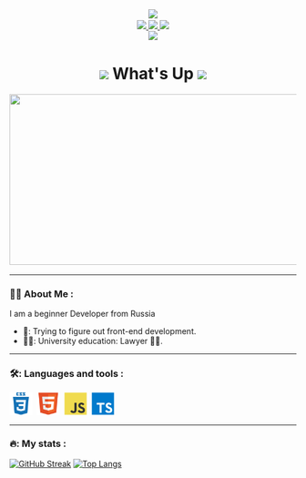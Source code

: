 <div id="header" align="center">
  <img src="https://media.giphy.com/media/bGgsc5mWoryfgKBx1u/giphy.gif" width="110"/>

  <div id="badges">
    <a href="#">
      <img src ="https://img.shields.io/badge/-Vkontakte-003f5c?style=for-the-badge&logo=Vk"/>
    </a>
    <a href="#">
      <img src ="https://img.shields.io/badge/-Telegram-0088cc?style=for-the-badge&logo=Telegram"/>
    </a>
    <a href="#">
      <img src ="https://img.shields.io/badge/-Instagram-e4405f?style=for-the-badge&logo=instagram&logoColor=white"/>
    </a>
  </div>
  <img src="https://komarev.com/ghpvc/?username=danila-beep"/>
  <h1>
    <img src="https://media.giphy.com/media/l4FGI8GoTL7N4DsyI/giphy.gif" width="30px"/>
    What's Up
    <img src="https://media.giphy.com/media/l4FGI8GoTL7N4DsyI/giphy.gif" width="30px"/>
  </h1>
</div>

<div align="center">
  <img src="https://media.giphy.com/media/f3iwJFOVOwuy7K6FFw/giphy.gif" width="600px" height="300px"/>
</div>

---
### :man_technologist: About Me :
I am a beginner Developer from Russia
- 🔭: Trying to figure out front-end development.
- 👨‍🎓: University education: Lawyer 👨‍⚖️.

---
### 🛠️: Languages and tools :

<div>
  <img src="https://github.com/devicons/devicon/blob/master/icons/css3/css3-plain-wordmark.svg"  title="CSS3" alt="CSS" width="40" height="40"/>&nbsp;
  <img src="https://github.com/devicons/devicon/blob/master/icons/html5/html5-original.svg" title="HTML5" alt="HTML" width="40" height="40"/>&nbsp;
  <img src="https://github.com/devicons/devicon/blob/master/icons/javascript/javascript-original.svg" title="JavaScript" alt="JavaScript" width="40" height="40"/>&nbsp;
  <img src="https://github.com/devicons/devicon/blob/master/icons/typescript/typescript-original.svg" title="TypeScript" alt="TypeScript" width="40" height="40"/>&nbsp;
</div>

---
### 🔥: My stats :
[![GitHub Streak](http://github-readme-streak-stats.herokuapp.com?user=danila-beep&theme=dark&background=000000)](https://git.io/streak-stats)
[![Top Langs](https://github-readme-stats.vercel.app/api/top-langs/?username=danila-beep&layout=compact&theme=vision-friendly-dark)](https://github.com/anuraghazra/github-readme-stats)
